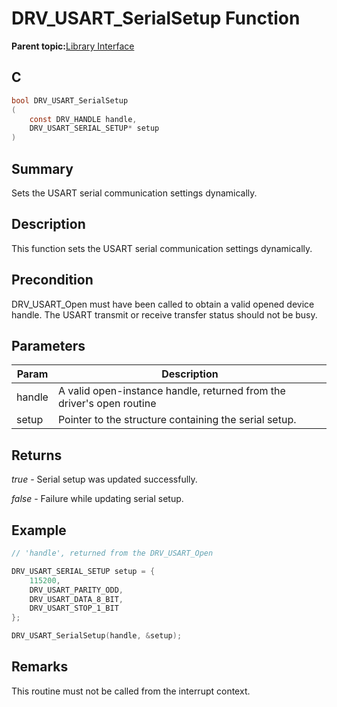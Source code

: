 # DRV\_USART\_SerialSetup Function

**Parent topic:**[Library Interface](GUID-80FC4C27-64D2-411F-BE4A-4C4A8BD80604.md)

## C

```c
bool DRV_USART_SerialSetup
(
    const DRV_HANDLE handle,
    DRV_USART_SERIAL_SETUP* setup
)
```

## Summary

Sets the USART serial communication settings dynamically.

## Description

This function sets the USART serial communication settings dynamically.

## Precondition

DRV\_USART\_Open must have been called to obtain a valid opened device handle. The USART transmit or receive transfer status should not be busy.

## Parameters

|Param|Description|
|-----|-----------|
|handle|A valid open-instance handle, returned from the driver's open routine|
|setup|Pointer to the structure containing the serial setup.|

## Returns

*true* - Serial setup was updated successfully.

*false* - Failure while updating serial setup.

## Example

```c
// 'handle', returned from the DRV_USART_Open

DRV_USART_SERIAL_SETUP setup = {
    115200,
    DRV_USART_PARITY_ODD,
    DRV_USART_DATA_8_BIT,
    DRV_USART_STOP_1_BIT
};

DRV_USART_SerialSetup(handle, &setup);
```

## Remarks

This routine must not be called from the interrupt context.

